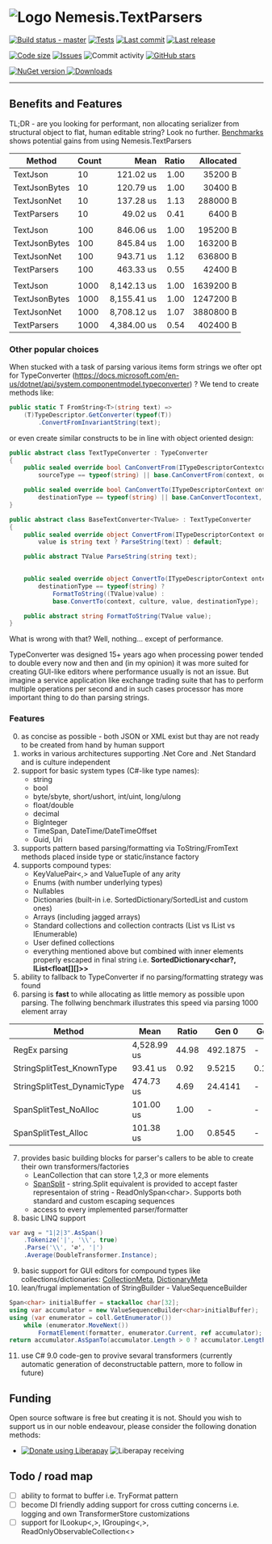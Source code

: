 ﻿# ![Logo](http://icons.iconarchive.com/icons/iconka/cat-commerce/64/review-icon.png) Nemesis.TextParsers

[![Build status - master](https://img.shields.io/appveyor/ci/Nemesis/nemesis-textparsers?style=flat-square)](https://ci.appveyor.com/project/Nemesis/nemesis-textparsers/branch/master)
[![Tests](https://img.shields.io/appveyor/tests/Nemesis/nemesis-textparsers?compact_message&style=flat-square)](https://ci.appveyor.com/project/Nemesis/nemesis-textparsers/build/tests)
[![Last commit](https://img.shields.io/github/last-commit/nemesissoft/Nemesis.TextParsers?style=flat-square)](https://github.com/nemesissoft/Nemesis.TextParsers)
[![Last release](https://img.shields.io/github/release-date/nemesissoft/Nemesis.TextParsers?style=flat-square)](https://ci.appveyor.com/project/Nemesis/nemesis-textparsers/build/artifacts)

[![Code size](https://img.shields.io/github/languages/code-size/nemesissoft/Nemesis.TextParsers.svg?style=flat-square)](https://github.com/nemesissoft/Nemesis.TextParsers)
[![Issues](https://img.shields.io/github/issues/nemesissoft/Nemesis.TextParsers.svg?style=flat-square)](https://github.com/nemesissoft/Nemesis.TextParsers/issues)
![Commit activity](https://img.shields.io/github/commit-activity/y/nemesissoft/Nemesis.TextParsers.svg?style=flat-square)
[![GitHub stars](https://img.shields.io/github/stars/nemesissoft/Nemesis.TextParsers?style=flat-square)](https://github.com/nemesissoft/Nemesis.TextParsers/stargazers)


[
 ![NuGet version](https://img.shields.io/nuget/v/Nemesis.TextParsers.svg?style=flat-square)
 ![Downloads](https://img.shields.io/nuget/dt/Nemesis.TextParsers.svg?style=flat-square)
](https://www.nuget.org/packages/Nemesis.TextParsers/)
***

## Benefits and Features
TL;DR - are you looking for performant, non allocating serializer from structural object to flat, human editable string? Look no further. [Benchmarks](Benchmarks/ParserBench.cs) shows potential gains from using Nemesis.TextParsers


|        Method | Count |        Mean | Ratio | Allocated |
|-------------- |------ |------------:|------:|----------:|
|      TextJson |    10 |   121.02 us |  1.00 |   35200 B |
| TextJsonBytes |    10 |   120.79 us |  1.00 |   30400 B |
|   TextJsonNet |    10 |   137.28 us |  1.13 |  288000 B |
|   TextParsers |    10 |    49.02 us |  0.41 |    6400 B |
|               |       |             |       |           |
|      TextJson |   100 |   846.06 us |  1.00 |  195200 B |
| TextJsonBytes |   100 |   845.84 us |  1.00 |  163200 B |
|   TextJsonNet |   100 |   943.71 us |  1.12 |  636800 B |
|   TextParsers |   100 |   463.33 us |  0.55 |   42400 B |
|               |       |             |       |           |
|      TextJson |  1000 | 8,142.13 us |  1.00 | 1639200 B |
| TextJsonBytes |  1000 | 8,155.41 us |  1.00 | 1247200 B |
|   TextJsonNet |  1000 | 8,708.12 us |  1.07 | 3880800 B |
|   TextParsers |  1000 | 4,384.00 us |  0.54 |  402400 B |

### Other popular choices

When stucked with a task of parsing various items form strings we ofter opt for TypeConverter (https://docs.microsoft.com/en-us/dotnet/api/system.componentmodel.typeconverter) ? We tend to create methods like:
```csharp
public static T FromString<T>(string text) =>
    (T)TypeDescriptor.GetConverter(typeof(T))
        .ConvertFromInvariantString(text);
```

or even create similar constructs to be in line with object oriented design:

```csharp
public abstract class TextTypeConverter : TypeConverter
{
    public sealed override bool CanConvertFrom(ITypeDescriptorContextcontext, Type sourceType) =>
        sourceType == typeof(string) || base.CanConvertFrom(context, ourceType);

    public sealed override bool CanConvertTo(ITypeDescriptorContext ontext, Type destinationType) =>
        destinationType == typeof(string) || base.CanConvertTocontext, destinationType);
}

public abstract class BaseTextConverter<TValue> : TextTypeConverter
{
    public sealed override object ConvertFrom(ITypeDescriptorContext ontext, CultureInfo culture, object value) =>
        value is string text ? ParseString(text) : default;

    public abstract TValue ParseString(string text);
    

    public sealed override object ConvertTo(ITypeDescriptorContext ontext, CultureInfo culture, object value, Type estinationType) =>
        destinationType == typeof(string) ?
            FormatToString((TValue)value) :
            base.ConvertTo(context, culture, value, destinationType);

    public abstract string FormatToString(TValue value);
}
```

What is wrong with that? Well, nothing... except of performance. 

TypeConverter was designed 15+ years ago when processing power tended to double every now and then and (in my opinion) it was more suited for creating GUI-like editors where performance usually is not an issue. 
But imagine a service application like exchange trading suite that has to perform multiple operations per second and in such cases processor has more important thing to do than parsing strings. 

### Features
0. as concise as possible - both JSON or XML exist but thay are not ready to be created from hand by human support
1. works in various architectures supporting .Net Core and .Net Standard and is culture independent 
2. support for basic system types (C#-like type names):
   * string
   * bool
   * byte/sbyte, short/ushort, int/uint, long/ulong
   * float/double
   * decimal
   * BigInteger
   * TimeSpan, DateTime/DateTimeOffset
   * Guid, Uri
3. supports pattern based parsing/formatting via ToString/FromText methods placed inside type or static/instance factory 
4. supports compound types:
   * KeyValuePair<,> and ValueTuple of any arity 
   * Enums (with number underlying types)
   * Nullables
   * Dictionaries (built-in i.e. SortedDictionary/SortedList and custom ones)
   * Arrays (including jagged arrays)
   * Standard collections and collection contracts (List vs IList vs IEnumerable) 
   * User defined collections 
   * everything mentioned above but combined with inner elements properly escaped in final string i.e. **SortedDictionary&lt;char?, IList&lt;float[][]&gt;&gt;**
5. ability to fallback to TypeConverter if no parsing/formatting strategy was found 
6. parsing is **fast** to while allocating as little memory as possible upon parsing. The follwing benchmark illustrates this speed via parsing 1000 element array 

|                     Method |        Mean | Ratio |    Gen 0 |  Gen 1 | Allocated | Remarks |
|--------------------------- |-------------|-------|----------|--------|-----------|-----------|
|              RegEx parsing | 4,528.99 us | 44.98 | 492.1875 |      - | 2089896 B | Regular expression with escaping support |
|  StringSplitTest_KnownType |    93.41 us |  0.92 |   9.5215 | 0.1221 |   40032 B | string.Split(..).Select(text=>int.Parse(text)) |
|StringSplitTest_DynamicType |   474.73 us |  4.69 |  24.4141 |      - |  104032 B | string.Split + TypeDescriptor.GetConverter |
|      SpanSplitTest_NoAlloc |   101.00 us |  1.00 |        - |      - |         - | "1\|2\|3".AsSpan().Tokenize() |
|        SpanSplitTest_Alloc |   101.38 us |  1.00 |   0.8545 |      - |    4024 B | "1\|2\|3".AsSpan().Tokenize();   var array = new int[1000];|

7. provides basic building blocks for parser's callers to be able to create their own transformers/factories 
    * LeanCollection that can store 1,2,3 or more elements 
    * [SpanSplit](Nemesis.TextParsers/SpanSplit.cs) - string.Split equivalent is provided to accept faster representaion of string - ReadOnlySpan&lt;char&gt;. Supports both standard and custom escaping sequences
    * access to every implemented parser/formatter
8. basic LINQ support 
```csharp
var avg = "1|2|3".AsSpan()
    .Tokenize('|', '\\', true)
    .Parse('\\', '∅', '|')
    .Average(DoubleTransformer.Instance);
```
9. basic support for GUI editors for compound types like collections/dictionaries: [CollectionMeta](Nemesis.TextParsers/Utils/CollectionMeta.cs), [DictionaryMeta](Nemesis.TextParsers/Utils/DictionaryMeta.cs)
10. lean/frugal implementation of StringBuilder - ValueSequenceBuilder
```csharp
Span<char> initialBuffer = stackalloc char[32];
using var accumulator = new ValueSequenceBuilder<char>initialBuffer);
using (var enumerator = coll.GetEnumerator())
    while (enumerator.MoveNext())
        FormatElement(formatter, enumerator.Current, ref accumulator);
return accumulator.AsSpanTo(accumulator.Length > 0 ? accumulator.Length - 1 : 0).ToString();
```
11. use C# 9.0 code-gen to provive sevaral transformers (currently automatic generation of deconstructable pattern, more to follow in future)


## Funding
Open source software is free but creating it is not. Should you wish to support us in our noble endeavour, please consider the following donation methods:
* [![Donate using Liberapay](https://liberapay.com/assets/widgets/donate.svg)](https://liberapay.com/Michal.Brylka/donate) ![Liberapay receiving](https://img.shields.io/liberapay/receives/Michal.Brylka?color=blue&style=flat-square)



## Todo / road map
- [ ] ability to format to buffer i.e. TryFormat pattern
- [ ] become DI friendly adding support for cross cutting concerns i.e. logging and own TransformerStore customizations 
- [ ] support for ILookup<,>, IGrouping<,>, ReadOnlyObservableCollection<>